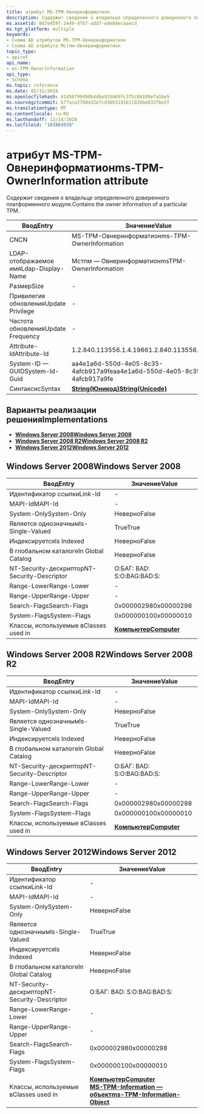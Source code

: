 ```yaml
---
title: атрибут MS-TPM-Овнеринформатион
description: Содержит сведения о владельце определенного доверенного платформенного модуля.
ms.assetid: 0d7e459f-2449-47b7-add7-ede84ecaaecd
ms.tgt_platform: multiple
keywords:
- Схема AD атрибутов MS-TPM-Овнеринформатион
- Схема AD атрибута Мстпм-Овнеринформатион
topic_type:
- apiref
api_name:
- ms-TPM-OwnerInformation
api_type:
- Schema
ms.topic: reference
ms.date: 05/31/2018
ms.openlocfilehash: 41456f99d90b4d6e915669fc3f5c84109efa5be5
ms.sourcegitcommit: b77ace27b0432e7cd3863191b11926be032fbe2f
ms.translationtype: MT
ms.contentlocale: ru-RU
ms.lasthandoff: 12/14/2020
ms.locfileid: "103804930"
---
```

# <a name="ms-tpm-ownerinformation-attribute"></a><span data-ttu-id="def4d-105">атрибут MS-TPM-Овнеринформатион</span><span class="sxs-lookup"><span data-stu-id="def4d-105">ms-TPM-OwnerInformation attribute</span></span>

<span data-ttu-id="def4d-106">Содержит сведения о владельце определенного доверенного платформенного модуля.</span><span class="sxs-lookup"><span data-stu-id="def4d-106">Contains the owner information of a particular TPM.</span></span>



| <span data-ttu-id="def4d-107">Ввод</span><span class="sxs-lookup"><span data-stu-id="def4d-107">Entry</span></span> | <span data-ttu-id="def4d-108">Значение</span><span class="sxs-lookup"><span data-stu-id="def4d-108">Value</span></span> |
|-------------------|---------------------------------------------|
| <span data-ttu-id="def4d-109">CN</span><span class="sxs-lookup"><span data-stu-id="def4d-109">CN</span></span>                | <span data-ttu-id="def4d-110">MS-TPM-Овнеринформатион</span><span class="sxs-lookup"><span data-stu-id="def4d-110">ms-TPM-OwnerInformation</span></span>                     |
| <span data-ttu-id="def4d-111">LDAP-отображаемое имя</span><span class="sxs-lookup"><span data-stu-id="def4d-111">Ldap-Display-Name</span></span> | <span data-ttu-id="def4d-112">Мстпм — Овнеринформатион</span><span class="sxs-lookup"><span data-stu-id="def4d-112">msTPM-OwnerInformation</span></span>                      |
| <span data-ttu-id="def4d-113">Размер</span><span class="sxs-lookup"><span data-stu-id="def4d-113">Size</span></span>              | \-                                          |
| <span data-ttu-id="def4d-114">Привилегия обновления</span><span class="sxs-lookup"><span data-stu-id="def4d-114">Update Privilege</span></span>  | \-                                          |
| <span data-ttu-id="def4d-115">Частота обновления</span><span class="sxs-lookup"><span data-stu-id="def4d-115">Update Frequency</span></span>  | \-                                          |
| <span data-ttu-id="def4d-116">Attribute-Id</span><span class="sxs-lookup"><span data-stu-id="def4d-116">Attribute-Id</span></span>      | <span data-ttu-id="def4d-117">1.2.840.113556.1.4.1966</span><span class="sxs-lookup"><span data-stu-id="def4d-117">1.2.840.113556.1.4.1966</span></span>                     |
| <span data-ttu-id="def4d-118">System-ID — GUID</span><span class="sxs-lookup"><span data-stu-id="def4d-118">System-Id-Guid</span></span>    | <span data-ttu-id="def4d-119">aa4e1a6d-550d-4e05-8c35-4afcb917a9fe</span><span class="sxs-lookup"><span data-stu-id="def4d-119">aa4e1a6d-550d-4e05-8c35-4afcb917a9fe</span></span>        |
| <span data-ttu-id="def4d-120">Синтаксис</span><span class="sxs-lookup"><span data-stu-id="def4d-120">Syntax</span></span>            | [<span data-ttu-id="def4d-121">**String(Юникод)**</span><span class="sxs-lookup"><span data-stu-id="def4d-121">**String(Unicode)**</span></span>](s-string-unicode.md) |



## <a name="implementations"></a><span data-ttu-id="def4d-122">Варианты реализации решения</span><span class="sxs-lookup"><span data-stu-id="def4d-122">Implementations</span></span>

-   [<span data-ttu-id="def4d-123">**Windows Server 2008**</span><span class="sxs-lookup"><span data-stu-id="def4d-123">**Windows Server 2008**</span></span>](#windows-server-2008)
-   [<span data-ttu-id="def4d-124">**Windows Server 2008 R2**</span><span class="sxs-lookup"><span data-stu-id="def4d-124">**Windows Server 2008 R2**</span></span>](#windows-server-2008-r2)
-   [<span data-ttu-id="def4d-125">**Windows Server 2012**</span><span class="sxs-lookup"><span data-stu-id="def4d-125">**Windows Server 2012**</span></span>](#windows-server-2012)

## <a name="windows-server-2008"></a><span data-ttu-id="def4d-126">Windows Server 2008</span><span class="sxs-lookup"><span data-stu-id="def4d-126">Windows Server 2008</span></span>



| <span data-ttu-id="def4d-127">Ввод</span><span class="sxs-lookup"><span data-stu-id="def4d-127">Entry</span></span> | <span data-ttu-id="def4d-128">Значение</span><span class="sxs-lookup"><span data-stu-id="def4d-128">Value</span></span> |
|------------------------|-------------------------------------------|
| <span data-ttu-id="def4d-129">Идентификатор ссылки</span><span class="sxs-lookup"><span data-stu-id="def4d-129">Link-Id</span></span>                | \-                                        |
| <span data-ttu-id="def4d-130">MAPI-Id</span><span class="sxs-lookup"><span data-stu-id="def4d-130">MAPI-Id</span></span>                | \-                                        |
| <span data-ttu-id="def4d-131">System-Only</span><span class="sxs-lookup"><span data-stu-id="def4d-131">System-Only</span></span>            | <span data-ttu-id="def4d-132">Неверно</span><span class="sxs-lookup"><span data-stu-id="def4d-132">False</span></span>                                     |
| <span data-ttu-id="def4d-133">Является однозначным</span><span class="sxs-lookup"><span data-stu-id="def4d-133">Is-Single-Valued</span></span>       | <span data-ttu-id="def4d-134">True</span><span class="sxs-lookup"><span data-stu-id="def4d-134">True</span></span>                                      |
| <span data-ttu-id="def4d-135">Индексируется</span><span class="sxs-lookup"><span data-stu-id="def4d-135">Is Indexed</span></span>             | <span data-ttu-id="def4d-136">Неверно</span><span class="sxs-lookup"><span data-stu-id="def4d-136">False</span></span>                                     |
| <span data-ttu-id="def4d-137">В глобальном каталоге</span><span class="sxs-lookup"><span data-stu-id="def4d-137">In Global Catalog</span></span>      | <span data-ttu-id="def4d-138">Неверно</span><span class="sxs-lookup"><span data-stu-id="def4d-138">False</span></span>                                     |
| <span data-ttu-id="def4d-139">NT-Security-дескриптор</span><span class="sxs-lookup"><span data-stu-id="def4d-139">NT-Security-Descriptor</span></span> | <span data-ttu-id="def4d-140">О:БАГ: BAD: S:</span><span class="sxs-lookup"><span data-stu-id="def4d-140">O:BAG:BAD:S:</span></span>                              |
| <span data-ttu-id="def4d-141">Range-Lower</span><span class="sxs-lookup"><span data-stu-id="def4d-141">Range-Lower</span></span>            | \-                                        |
| <span data-ttu-id="def4d-142">Range-Upper</span><span class="sxs-lookup"><span data-stu-id="def4d-142">Range-Upper</span></span>            | \-                                        |
| <span data-ttu-id="def4d-143">Search-Flags</span><span class="sxs-lookup"><span data-stu-id="def4d-143">Search-Flags</span></span>           | <span data-ttu-id="def4d-144">0x00000298</span><span class="sxs-lookup"><span data-stu-id="def4d-144">0x00000298</span></span>                                |
| <span data-ttu-id="def4d-145">System-Flags</span><span class="sxs-lookup"><span data-stu-id="def4d-145">System-Flags</span></span>           | <span data-ttu-id="def4d-146">0x00000010</span><span class="sxs-lookup"><span data-stu-id="def4d-146">0x00000010</span></span>                                |
| <span data-ttu-id="def4d-147">Классы, используемые в</span><span class="sxs-lookup"><span data-stu-id="def4d-147">Classes used in</span></span>        | [<span data-ttu-id="def4d-148">**Компьютер**</span><span class="sxs-lookup"><span data-stu-id="def4d-148">**Computer**</span></span>](c-computer.md)<br/> |



## <a name="windows-server-2008-r2"></a><span data-ttu-id="def4d-149">Windows Server 2008 R2</span><span class="sxs-lookup"><span data-stu-id="def4d-149">Windows Server 2008 R2</span></span>



| <span data-ttu-id="def4d-150">Ввод</span><span class="sxs-lookup"><span data-stu-id="def4d-150">Entry</span></span> | <span data-ttu-id="def4d-151">Значение</span><span class="sxs-lookup"><span data-stu-id="def4d-151">Value</span></span> |
|------------------------|-------------------------------------------|
| <span data-ttu-id="def4d-152">Идентификатор ссылки</span><span class="sxs-lookup"><span data-stu-id="def4d-152">Link-Id</span></span>                | \-                                        |
| <span data-ttu-id="def4d-153">MAPI-Id</span><span class="sxs-lookup"><span data-stu-id="def4d-153">MAPI-Id</span></span>                | \-                                        |
| <span data-ttu-id="def4d-154">System-Only</span><span class="sxs-lookup"><span data-stu-id="def4d-154">System-Only</span></span>            | <span data-ttu-id="def4d-155">Неверно</span><span class="sxs-lookup"><span data-stu-id="def4d-155">False</span></span>                                     |
| <span data-ttu-id="def4d-156">Является однозначным</span><span class="sxs-lookup"><span data-stu-id="def4d-156">Is-Single-Valued</span></span>       | <span data-ttu-id="def4d-157">True</span><span class="sxs-lookup"><span data-stu-id="def4d-157">True</span></span>                                      |
| <span data-ttu-id="def4d-158">Индексируется</span><span class="sxs-lookup"><span data-stu-id="def4d-158">Is Indexed</span></span>             | <span data-ttu-id="def4d-159">Неверно</span><span class="sxs-lookup"><span data-stu-id="def4d-159">False</span></span>                                     |
| <span data-ttu-id="def4d-160">В глобальном каталоге</span><span class="sxs-lookup"><span data-stu-id="def4d-160">In Global Catalog</span></span>      | <span data-ttu-id="def4d-161">Неверно</span><span class="sxs-lookup"><span data-stu-id="def4d-161">False</span></span>                                     |
| <span data-ttu-id="def4d-162">NT-Security-дескриптор</span><span class="sxs-lookup"><span data-stu-id="def4d-162">NT-Security-Descriptor</span></span> | <span data-ttu-id="def4d-163">О:БАГ: BAD: S:</span><span class="sxs-lookup"><span data-stu-id="def4d-163">O:BAG:BAD:S:</span></span>                              |
| <span data-ttu-id="def4d-164">Range-Lower</span><span class="sxs-lookup"><span data-stu-id="def4d-164">Range-Lower</span></span>            | \-                                        |
| <span data-ttu-id="def4d-165">Range-Upper</span><span class="sxs-lookup"><span data-stu-id="def4d-165">Range-Upper</span></span>            | \-                                        |
| <span data-ttu-id="def4d-166">Search-Flags</span><span class="sxs-lookup"><span data-stu-id="def4d-166">Search-Flags</span></span>           | <span data-ttu-id="def4d-167">0x00000298</span><span class="sxs-lookup"><span data-stu-id="def4d-167">0x00000298</span></span>                                |
| <span data-ttu-id="def4d-168">System-Flags</span><span class="sxs-lookup"><span data-stu-id="def4d-168">System-Flags</span></span>           | <span data-ttu-id="def4d-169">0x00000010</span><span class="sxs-lookup"><span data-stu-id="def4d-169">0x00000010</span></span>                                |
| <span data-ttu-id="def4d-170">Классы, используемые в</span><span class="sxs-lookup"><span data-stu-id="def4d-170">Classes used in</span></span>        | [<span data-ttu-id="def4d-171">**Компьютер**</span><span class="sxs-lookup"><span data-stu-id="def4d-171">**Computer**</span></span>](c-computer.md)<br/> |



## <a name="windows-server-2012"></a><span data-ttu-id="def4d-172">Windows Server 2012</span><span class="sxs-lookup"><span data-stu-id="def4d-172">Windows Server 2012</span></span>



| <span data-ttu-id="def4d-173">Ввод</span><span class="sxs-lookup"><span data-stu-id="def4d-173">Entry</span></span> | <span data-ttu-id="def4d-174">Значение</span><span class="sxs-lookup"><span data-stu-id="def4d-174">Value</span></span> |
|------------------------|---------------------------------------------------------------------------------------------------------------------|
| <span data-ttu-id="def4d-175">Идентификатор ссылки</span><span class="sxs-lookup"><span data-stu-id="def4d-175">Link-Id</span></span>                | \-                                                                                                                  |
| <span data-ttu-id="def4d-176">MAPI-Id</span><span class="sxs-lookup"><span data-stu-id="def4d-176">MAPI-Id</span></span>                | \-                                                                                                                  |
| <span data-ttu-id="def4d-177">System-Only</span><span class="sxs-lookup"><span data-stu-id="def4d-177">System-Only</span></span>            | <span data-ttu-id="def4d-178">Неверно</span><span class="sxs-lookup"><span data-stu-id="def4d-178">False</span></span>                                                                                                               |
| <span data-ttu-id="def4d-179">Является однозначным</span><span class="sxs-lookup"><span data-stu-id="def4d-179">Is-Single-Valued</span></span>       | <span data-ttu-id="def4d-180">True</span><span class="sxs-lookup"><span data-stu-id="def4d-180">True</span></span>                                                                                                                |
| <span data-ttu-id="def4d-181">Индексируется</span><span class="sxs-lookup"><span data-stu-id="def4d-181">Is Indexed</span></span>             | <span data-ttu-id="def4d-182">Неверно</span><span class="sxs-lookup"><span data-stu-id="def4d-182">False</span></span>                                                                                                               |
| <span data-ttu-id="def4d-183">В глобальном каталоге</span><span class="sxs-lookup"><span data-stu-id="def4d-183">In Global Catalog</span></span>      | <span data-ttu-id="def4d-184">Неверно</span><span class="sxs-lookup"><span data-stu-id="def4d-184">False</span></span>                                                                                                               |
| <span data-ttu-id="def4d-185">NT-Security-дескриптор</span><span class="sxs-lookup"><span data-stu-id="def4d-185">NT-Security-Descriptor</span></span> | <span data-ttu-id="def4d-186">О:БАГ: BAD: S:</span><span class="sxs-lookup"><span data-stu-id="def4d-186">O:BAG:BAD:S:</span></span>                                                                                                        |
| <span data-ttu-id="def4d-187">Range-Lower</span><span class="sxs-lookup"><span data-stu-id="def4d-187">Range-Lower</span></span>            | \-                                                                                                                  |
| <span data-ttu-id="def4d-188">Range-Upper</span><span class="sxs-lookup"><span data-stu-id="def4d-188">Range-Upper</span></span>            | \-                                                                                                                  |
| <span data-ttu-id="def4d-189">Search-Flags</span><span class="sxs-lookup"><span data-stu-id="def4d-189">Search-Flags</span></span>           | <span data-ttu-id="def4d-190">0x00000298</span><span class="sxs-lookup"><span data-stu-id="def4d-190">0x00000298</span></span>                                                                                                          |
| <span data-ttu-id="def4d-191">System-Flags</span><span class="sxs-lookup"><span data-stu-id="def4d-191">System-Flags</span></span>           | <span data-ttu-id="def4d-192">0x00000010</span><span class="sxs-lookup"><span data-stu-id="def4d-192">0x00000010</span></span>                                                                                                          |
| <span data-ttu-id="def4d-193">Классы, используемые в</span><span class="sxs-lookup"><span data-stu-id="def4d-193">Classes used in</span></span>        | [<span data-ttu-id="def4d-194">**Компьютер**</span><span class="sxs-lookup"><span data-stu-id="def4d-194">**Computer**</span></span>](c-computer.md)<br/> [<span data-ttu-id="def4d-195">**MS-TPM-Information — объект**</span><span class="sxs-lookup"><span data-stu-id="def4d-195">**ms-TPM-Information-Object**</span></span>](c-mstpm-informationobject.md)<br/> |



 

 





